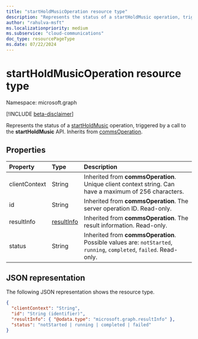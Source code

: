 ```yaml
--- 
title: "startHoldMusicOperation resource type"
description: "Represents the status of a startHoldMusic operation, triggered by a call to the startHoldMusic API."
author: "rahulva-msft"
ms.localizationpriority: medium
ms.subservice: "cloud-communications"
doc_type: resourcePageType
ms.date: 07/22/2024
---
```


# startHoldMusicOperation resource type

Namespace: microsoft.graph

[!INCLUDE [beta-disclaimer](../../includes/beta-disclaimer.md)]

Represents the status of a [startHoldMusic](../api/participant-startholdmusic.md) operation, triggered by a call to the **startHoldMusic** API. Inherits from [commsOperation](commsoperation.md).

## Properties

| Property                       | Type                        | Description                                                                                                                                       |
| :----------------------------- | :---------------------------| :-------------------------------------------------------------------------------------------------------------------------------------------------|
| clientContext                  | String                      | Inherited from **commsOperation**. Unique client context string. Can have a maximum of 256 characters.                                                                               |
| id                             | String                      | Inherited from **commsOperation**. The server operation ID. Read-only.                                                                                            |
| resultInfo                     | [resultInfo](resultinfo.md) | Inherited from **commsOperation**. The result information.  Read-only.                                                                                            |
| status                         | String                      | Inherited from **commsOperation**. Possible values are: `notStarted`, `running`, `completed`, `failed`. Read-only.                                                 |

## JSON representation

The following JSON representation shows the resource type.

<!-- {
  "blockType": "resource",
  "optionalProperties": [

  ],
  "@odata.type": "microsoft.graph.startHoldMusicOperation"
}-->
```json
{
  "clientContext": "String",
  "id": "String (identifier)",
  "resultInfo": { "@odata.type": "microsoft.graph.resultInfo" },
  "status": "notStarted | running | completed | failed"
}
```

